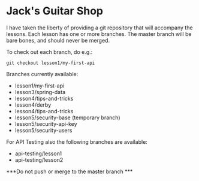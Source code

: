 # Jack's Guitar Shop

I have taken the liberty of providing a git repository that will accompany the lessons.
Each lesson has one or more branches. The master branch will be bare bones, and should never be merged.

To check out each branch, do e.g.:

```git checkout lesson1/my-first-api```

Branches currently available:

* lesson1/my-first-api
* lesson3/spring-data
* lesson4/tips-and-tricks
* lesson4/derby
* lesson4/tips-and-tricks
* lesson5/security-base (temporary branch)
* lesson5/security-api-key
* lesson5/security-users

For API Testing also the following branches are available:

* api-testing/lesson1
* api-testing/lesson2

***Do not push or merge to the master branch ***
